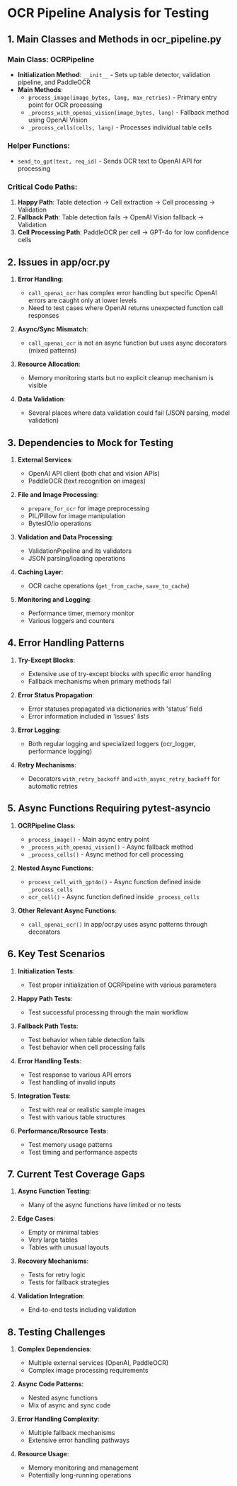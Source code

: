 # OCR Pipeline Analysis for Testing

## 1. Main Classes and Methods in ocr_pipeline.py

### Main Class: OCRPipeline

- **Initialization Method**: `__init__` - Sets up table detector, validation pipeline, and PaddleOCR
- **Main Methods**:
  - `process_image(image_bytes, lang, max_retries)` - Primary entry point for OCR processing
  - `_process_with_openai_vision(image_bytes, lang)` - Fallback method using OpenAI Vision
  - `_process_cells(cells, lang)` - Processes individual table cells
  
### Helper Functions:
- `send_to_gpt(text, req_id)` - Sends OCR text to OpenAI API for processing

### Critical Code Paths:
1. **Happy Path**: Table detection → Cell extraction → Cell processing → Validation
2. **Fallback Path**: Table detection fails → OpenAI Vision fallback → Validation
3. **Cell Processing Path**: PaddleOCR per cell → GPT-4o for low confidence cells

## 2. Issues in app/ocr.py

1. **Error Handling**:
   - `call_openai_ocr` has complex error handling but specific OpenAI errors are caught only at lower levels
   - Need to test cases where OpenAI returns unexpected function call responses

2. **Async/Sync Mismatch**:
   - `call_openai_ocr` is not an async function but uses async decorators (mixed patterns)

3. **Resource Allocation**:
   - Memory monitoring starts but no explicit cleanup mechanism is visible

4. **Data Validation**:
   - Several places where data validation could fail (JSON parsing, model validation)

## 3. Dependencies to Mock for Testing

1. **External Services**:
   - OpenAI API client (both chat and vision APIs)
   - PaddleOCR (text recognition on images)
   
2. **File and Image Processing**:
   - `prepare_for_ocr` for image preprocessing
   - PIL/Pillow for image manipulation
   - BytesIO/io operations
   
3. **Validation and Data Processing**:
   - ValidationPipeline and its validators
   - JSON parsing/loading operations
   
4. **Caching Layer**:
   - OCR cache operations (`get_from_cache`, `save_to_cache`)
   
5. **Monitoring and Logging**:
   - Performance timer, memory monitor
   - Various loggers and counters

## 4. Error Handling Patterns

1. **Try-Except Blocks**:
   - Extensive use of try-except blocks with specific error handling
   - Fallback mechanisms when primary methods fail
   
2. **Error Status Propagation**:
   - Error statuses propagated via dictionaries with 'status' field
   - Error information included in 'issues' lists
   
3. **Error Logging**:
   - Both regular logging and specialized loggers (ocr_logger, performance logging)
   
4. **Retry Mechanisms**:
   - Decorators `with_retry_backoff` and `with_async_retry_backoff` for automatic retries 

## 5. Async Functions Requiring pytest-asyncio

1. **OCRPipeline Class**:
   - `process_image()` - Main async entry point
   - `_process_with_openai_vision()` - Async fallback method
   - `_process_cells()` - Async method for cell processing

2. **Nested Async Functions**:
   - `process_cell_with_gpt4o()` - Async function defined inside `_process_cells`
   - `ocr_cell()` - Async function defined inside `_process_cells`

3. **Other Relevant Async Functions**:
   - `call_openai_ocr()` in app/ocr.py uses async patterns through decorators

## 6. Key Test Scenarios

1. **Initialization Tests**:
   - Test proper initialization of OCRPipeline with various parameters
   
2. **Happy Path Tests**:
   - Test successful processing through the main workflow
   
3. **Fallback Path Tests**:
   - Test behavior when table detection fails
   - Test behavior when cell processing fails
   
4. **Error Handling Tests**:
   - Test response to various API errors
   - Test handling of invalid inputs
   
5. **Integration Tests**:
   - Test with real or realistic sample images
   - Test with various table structures

6. **Performance/Resource Tests**:
   - Test memory usage patterns
   - Test timing and performance aspects

## 7. Current Test Coverage Gaps

1. **Async Function Testing**:
   - Many of the async functions have limited or no tests
   
2. **Edge Cases**:
   - Empty or minimal tables
   - Very large tables
   - Tables with unusual layouts
   
3. **Recovery Mechanisms**:
   - Tests for retry logic
   - Tests for fallback strategies
   
4. **Validation Integration**:
   - End-to-end tests including validation

## 8. Testing Challenges

1. **Complex Dependencies**:
   - Multiple external services (OpenAI, PaddleOCR)
   - Complex image processing requirements
   
2. **Async Code Patterns**:
   - Nested async functions
   - Mix of async and sync code
   
3. **Error Handling Complexity**:
   - Multiple fallback mechanisms
   - Extensive error handling pathways

4. **Resource Usage**:
   - Memory monitoring and management
   - Potentially long-running operations